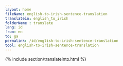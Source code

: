 ```yaml
---
layout: home
fileName: english-to-irish-sentence-translation
translatein: english_to_irish
folderName : translate
lang: id
from: en
to: ga
permalink: /id/english-to-irish-sentence-translation
tool: english-to-irish-sentence-translation
---
```

{% include section/translateinto.html %}